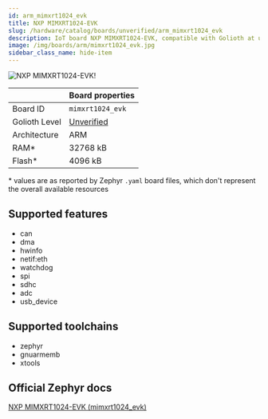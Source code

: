 ```yaml
---
id: arm_mimxrt1024_evk
title: NXP MIMXRT1024-EVK
slug: /hardware/catalog/boards/unverified/arm_mimxrt1024_evk
description: IoT board NXP MIMXRT1024-EVK, compatible with Golioth at unverified level.
image: /img/boards/arm/mimxrt1024_evk.jpg
sidebar_class_name: hide-item
---
```


[//]: # (This is an auto-generated file, do not edit! Changes to it will be lost upon re-generation)

![NXP MIMXRT1024-EVK!](/img/boards/arm/mimxrt1024_evk.jpg "NXP MIMXRT1024-EVK")

|                | Board properties     |
| -------------  | -------------------- |
| Board ID       | `mimxrt1024_evk` |
| Golioth Level  | [Unverified](/hardware#unverified-boards) |
| Architecture   | ARM |
| RAM*           | 32768 kB |
| Flash*         | 4096 kB |

\* values are as reported by Zephyr `.yaml` board files, which don't represent the overall available resources



## Supported features

* can
* dma
* hwinfo
* netif:eth
* watchdog
* spi
* sdhc
* adc
* usb_device

## Supported toolchains

* zephyr
* gnuarmemb
* xtools

## Official Zephyr docs

[NXP MIMXRT1024-EVK (mimxrt1024_evk)](https://docs.zephyrproject.org/latest/boards/arm/mimxrt1024_evk/doc/index.html)
